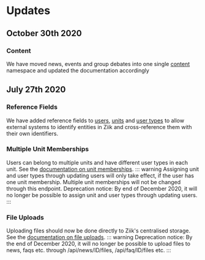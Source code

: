 # Updates

## October 30th 2020
### Content
We have moved news, events and group debates into one single [content](/v2/content/) namespace and updated the documentation accordingly

## July 27th 2020
### Reference Fields
We have added reference fields to [users](/v2/users/), [units](/v2/units/) and [user types](/v2/usertypes/) to allow external systems to identify entities in Ziik and cross-reference them with their own identifiers.

### Multiple Unit Memberships
Users can belong to multiple units and have different user types in each unit. See the [documentation on unit memberships](/v2/users/unit-memberships).
::: warning
Assigning unit and user types through updating users will only take effect, if the user has one unit membership. Multiple unit memberships will not be changed through this endpoint.
Deprecation notice: By end of December 2020, it will no longer be possible to assign unit and user types through updating users.
:::

### File Uploads
Uploading files should now be done directly to Ziik's centralised storage. See the [documentation on file uploads](/v2/file/upload).
::: warning
Deprecation notice: By the end of December 2020, it will no longer be possible to upload files to news, faqs etc. through /api/news/ID/files, /api/faq/ID/files etc.
:::
